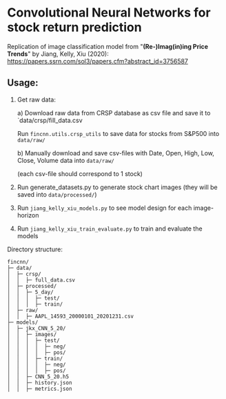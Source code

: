 # Convolutional Neural Networks for stock return prediction

Replication of image classification model from "**(Re-)Imag(in)ing Price Trends**" by Jiang, Kelly, Xiu (2020):
https://papers.ssrn.com/sol3/papers.cfm?abstract_id=3756587

## Usage:
1. Get raw data:

   a) Download raw data from CRSP database as csv file and save it to `data/crsp/fill_data.csv
   
      Run `fincnn.utils.crsp_utils` to save data for stocks from S&P500 into `data/raw/`
      
   b) Manually download and save csv-files with Date, Open, High, Low, Close, Volume data into `data/raw/`
      
      (each csv-file should correspond to 1 stock)
2. Run generate_datasets.py to generate stock chart images (they will be saved into `data/processed/`)
3. Run `jiang_kelly_xiu_models.py` to see model design for each image-horizon
4. Run `jiang_kelly_xiu_train_evaluate.py` to train and evaluate the models


Directory structure:
```
fincnn/
├─ data/
│  ├─ crsp/
│  │  ├─ full_data.csv
│  ├─ processed/
│  │  ├─ 5_day/
│  │  │  ├─ test/
│  │  │  ├─ train/
│  ├─ raw/
│  │  ├─ AAPL_14593_20000101_20201231.csv
├─ models/
│  ├─ jkx_CNN_5_20/
│  │  ├─ images/
│  │  │  ├─ test/
│  │  │  │  ├─ neg/
│  │  │  │  ├─ pos/
│  │  │  ├─ train/
│  │  │  │  ├─ neg/
│  │  │  │  ├─ pos/
│  │  ├─ CNN_5_20.h5
│  │  ├─ history.json
│  │  ├─ metrics.json
```
